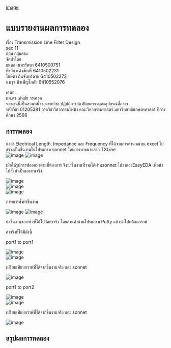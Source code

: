 
[image](https://github.com/hidekkk/LabArchitect/assets/165928440/ae83ea55-d95d-4960-b2cc-a317fcbaab3f)

# แบบรายงานผลการทดลอง
เรื่อง Transmission Line Filter Design <br/>
sec 11 <br/>
กลุ่ม กลุ่มสาม <br/>
จัดทำโดย<br/>
ธนดล    เนตรรัตนา    6410500751 <br/>
พีรวัส    แฉ่งชัยศรี     6410502231 <br/>
โยษิตา   ถิ่นจันทร์ฉาย  6410502273 <br/>
นพรุจ    พีรเพ็ญโภคัย  6410552076 <br/>

เสนอ <br/>
ผศ.ดร.เด่นชัย วรเศวต <br/>
รายงานนี้เป็นส่วนหนึ่งของรายวิชา ปฏิบัติการสถาปัตยกรรมและอุปกรณ์สื่อสาร <br/>
รหัสวิชา 01205381 ภาควิชาวิศวกรรมไฟฟ้า คณะวิศวกรรมศาสตร์ มหาวิทยาลัยเกษตรศาสตร์ ปีการศึกษา 2566 <br/>

## การทดลอง
นำค่า Electrical Length, Impedance และ Frequency ที่ได้จากการคำนวณบน excel ไปสร้างเป็นชิ้นงานในโปรแกรม sonnet โดยการหาขนาดจาก TXLine <br/>
![image](https://github.com/hidekkk/LabArchitect/assets/165928440/d3a191b2-45c8-44f2-89a0-ee8508a2b1a4)
![image](https://github.com/hidekkk/LabArchitect/assets/165928440/a9bb249e-91e8-42b2-ac97-4ad0d2420b30)


เมื่อได้รูปกราฟออกมาตามที่ต้องการ จึงนำชิ้นงานที่วาดได้ผ่านsonnet ไปวาดลงEasyEDA เพื่อนำไปสั่งทำเป็นผลงานจริง 

![image](https://github.com/hidekkk/LabArchitect/assets/165928440/65e2e795-17a6-4e05-b960-f05ba79e97bc) <br/>
![image](https://github.com/hidekkk/LabArchitect/assets/165928440/66b4fb6c-17e6-4126-a596-31f8e1b7b5ab) <br/>
![image](https://github.com/hidekkk/LabArchitect/assets/165928440/464f6ceb-c874-4887-bcee-a78c1be516cf)


ภาพการสั่งทำชิ้นงาน

![image](https://github.com/hidekkk/LabArchitect/assets/165928440/c55f7e74-0673-416d-a05c-86166abae783)
![image](https://github.com/hidekkk/LabArchitect/assets/165928440/5cbf77cd-8356-4d75-a9cb-d5a427105b6c)

นำชิ้นงานของจริงที่ได้ไปวัดค่าจริง โดยอ่านค่าผ่านโปรแกรม Putty แล้วนำไปพล้อตกราฟ<br/>

ค่าจริงที่ได้มีดังนี้

port1 to port1 <br/>

![image](https://github.com/hidekkk/LabArchitect/assets/165928440/166e1928-127d-4f79-a2c2-46d43fe01e5b) <br/>
![image](https://github.com/hidekkk/LabArchitect/assets/165928440/6c6af385-52c2-413a-a272-0816e53b70bd) <br/>

เปรียบเทียบกราฟที่ได้จากชิ้นงานจริง และ sonnet

![image](https://github.com/hidekkk/LabArchitect/assets/165928440/1f7d323d-a05d-409d-a7c7-057d15a9ec4f)

port1 to port2 <br/>

![image](https://github.com/hidekkk/LabArchitect/assets/165928440/92233a5b-b110-4438-a5b6-7989a2610fe9) <br/>
![image](https://github.com/hidekkk/LabArchitect/assets/165928440/0b44d87d-277b-4f42-8c98-305e5aa411e2) <br/>

เปรียบเทียบกราฟที่ได้จากชิ้นงานจริง และ sonnet

![image](https://github.com/hidekkk/LabArchitect/assets/165928440/e2134823-e66f-4b4f-af20-d0ab911cf340)


## สรุปผลการทดลอง
